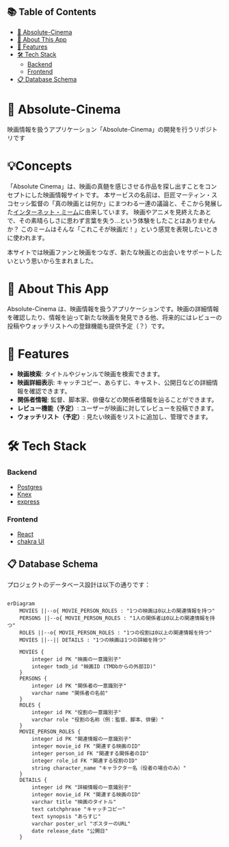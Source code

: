## 📚 Table of Contents

- [🎥 Absolute-Cinema](#-absolute-cinema)
- [📖 About This App](#-about-this-app)
- [🚀 Features](#-features)
- [🛠 Tech Stack](#-tech-stack)
  - [Backend](#backend)
  - [Frontend](#frontend)
- [📋 Database Schema](#-database-schema)


# 🎥 Absolute-Cinema
映画情報を扱うアプリケーション「Absolute-Cinema」の開発を行うリポジトリです

# 💡Concepts
「Absolute Cinema」は、映画の真髄を感じさせる作品を探し出すことをコンセプトにした映画情報サイトです。
本サービスの名前は、巨匠マーティン・スコセッシ監督の「真の映画とは何か」にまつわる一連の議論と、そこから発展した[インターネット・ミーム](https://trending.knowyourmeme.com/editorials/guides/what-is-absolute-cinema-martin-scorseses-this-is-cinema-memes-explained)に由来しています。
映画やアニメを見終えたあとで、その素晴らしさに思わず言葉を失う…という体験をしたことはありませんか？
このミームはそんな「これこそが映画だ！」という感覚を表現したいときに使われます。

本サイトでは映画ファンと映画をつなぎ、新たな映画との出会いをサポートしたいという思いから生まれました。

# 📖 About This App
Absolute-Cinema は、映画情報を扱うアプリケーションです。映画の詳細情報を確認したり、情報を辿って新たな映画を発見できる他、将来的にはレビューの投稿やウォッチリストへの登録機能も提供予定（？）です。

# 🚀 Features
- **映画検索**: タイトルやジャンルで映画を検索できます。
- **映画詳細表示**: キャッチコピー、あらすじ、キャスト、公開日などの詳細情報を確認できます。
- **関係者情報**: 監督、脚本家、俳優などの関係者情報を辿ることができます。
- **レビュー機能（予定）**: ユーザーが映画に対してレビューを投稿できます。
- **ウォッチリスト（予定）**: 見たい映画をリストに追加し、管理できます。

# 🛠 Tech Stack
### Backend
- [Postgres](https://www.postgresql.org/)
- [Knex](https://github.com/knex/knex)
- [express](https://github.com/expressjs/express)

### Frontend
- [React](https://github.com/facebook/react)
- [chakra UI](https://www.chakra-ui.com/)

## 📋 Database Schema

プロジェクトのデータベース設計は以下の通りです：

```mermaid

erDiagram
    MOVIES ||--o{ MOVIE_PERSON_ROLES : "1つの映画は0以上の関連情報を持つ"
    PERSONS ||--o{ MOVIE_PERSON_ROLES : "1人の関係者は0以上の関連情報を持つ"
    ROLES ||--o{ MOVIE_PERSON_ROLES : "1つの役割は0以上の関連情報を持つ"
    MOVIES ||--|| DETAILS : "1つの映画は1つの詳細を持つ"

    MOVIES {
        integer id PK "映画の一意識別子"
        integer tmdb_id "映画ID (TMDbからの外部ID)"
    }
    PERSONS {
        integer id PK "関係者の一意識別子"
        varchar name "関係者の名前"
    }
    ROLES {
        integer id PK "役割の一意識別子"
        varchar role "役割の名称（例：監督、脚本、俳優）"
    }
    MOVIE_PERSON_ROLES {
        integer id PK "関連情報の一意識別子"
        integer movie_id FK "関連する映画のID"
        integer person_id FK "関連する関係者のID"
        integer role_id FK "関連する役割のID"
        string character_name "キャラクター名（役者の場合のみ）"
    }
    DETAILS {
        integer id PK "詳細情報の一意識別子"
        integer movie_id FK "関連する映画のID"
        varchar title "映画のタイトル"
        text catchphrase "キャッチコピー"
        text synopsis "あらすじ"
        varchar poster_url "ポスターのURL"
        date release_date "公開日"
    }


